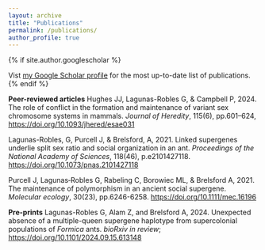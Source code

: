 ```yaml
---
layout: archive
title: "Publications"
permalink: /publications/
author_profile: true
---
```


{% if site.author.googlescholar %}
  <div class="wordwrap">Vist <a href="{{https://scholar.google.com/citations?user=fPlSsrAAAAAJ&hl=en}}">my Google Scholar profile</a> for the most up-to-date list of publications.</div>
{% endif %}

**Peer-reviewed articles**
Hughes JJ, Lagunas-Robles G, & Campbell P, 2024. The role of conflict in the formation and maintenance of variant sex chromosome systems in mammals. _Journal of Heredity_, 115(6), pp.601–624, https://doi.org/10.1093/jhered/esae031

Lagunas-Robles, G, Purcell J, & Brelsford, A, 2021. Linked supergenes underlie split sex ratio and social organization in an ant. _Proceedings of the National Academy of Sciences_, 118(46), p.e2101427118. https://doi.org/10.1073/pnas.2101427118

Purcell J, Lagunas‐Robles G, Rabeling C, Borowiec ML, & Brelsford A, 2021. The maintenance of polymorphism in an ancient social supergene. _Molecular ecology_, 30(23), pp.6246-6258. https://doi.org/10.1111/mec.16196

**Pre-prints**
Lagunas-Robles G, Alam Z, and Brelsford A, 2024. Unexpected absence of a multiple-queen supergene haplotype from supercolonial populations of _Formica_ ants. _bioRxiv_ _in review_; https://doi.org/10.1101/2024.09.15.613148

